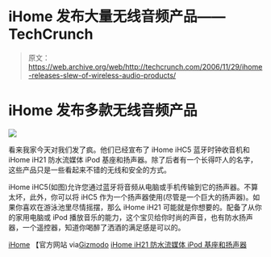 # iHome 发布大量无线音频产品——TechCrunch

> 原文：<https://web.archive.org/web/http://techcrunch.com/2006/11/29/ihome-releases-slew-of-wireless-audio-products/>

# iHome 发布多款无线音频产品

![](img/26afea2eef3b7836248e74d9c9cf5c14.png)

看来我家今天对我们发了疯。他们已经宣布了 iHome iHC5 蓝牙时钟收音机和 iHome iH21 防水流媒体 iPod 基座和扬声器。除了后者有一个长得吓人的名字，这些产品只是一些看起来不错的无线和安全的方式。

iHome iHC5(如图)允许您通过蓝牙将音频从电脑或手机传输到它的扬声器。不算太坏，此外，你可以将 iHC5 作为一个扬声器使用(尽管是一个巨大的扬声器)。如果你喜欢在游泳池里尽情摇摆，那么 iHome iH21 可能就是你想要的。配备了从你的家用电脑或 iPod 播放音乐的能力，这个宝贝给你时尚的声音，也有防水扬声器，一个遥控器，知道你喝醉了洒酒的满足感是可以的。

[iHome](https://web.archive.org/web/20201202130611/http://www.ihomeaudio.com/) 【官方网站 via[Gizmodo](https://web.archive.org/web/20201202130611/http://gizmodo.com/gadgets/gadgets/ihome-ihc5-first-bluetooth-clock-radio-217862.php)
[iHome iH21 防水流媒体 iPod 基座和扬声器](https://web.archive.org/web/20201202130611/http://gizmodo.com/gadgets/gadgets/ihome-ih21-waterresistant-streaming-ipod-dock-and-speakers-217864.php)